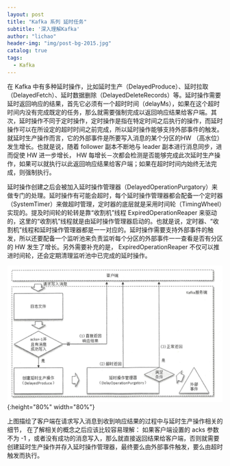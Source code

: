 ```yaml
---
layout: post
title: "Kafka 系列 延时任务"
subtitle: '深入理解Kafka'
author: "lichao"
header-img: "img/post-bg-2015.jpg"
catalog: true
tags:
  - Kafka
---
```



在 Kafka 中有多种延时操作，比如延时生产（DelayedProduce）、延时拉取（DelayedFetch）、延时数据删除（DelayedDeleteRecords）等。延时操作需要延时返回响应的结果，首先它必须有一个超时时间（delayMs），如果在这个超时时间内没有完成既定的任务，那么就需要强制完成以返回响应结果给客户端。其次，延时操作不同于定时操作，定时操作是指在特定时间之后执行的操作，而延时操作可以在所设定的超时时间之前完成，所以延时操作能够支持外部事件的触发。就延时生产操作而言，它的外部事件是所要写入消息的某个分区的HW （高水位）发生增长。也就是说，随着 follower 副本不断地与 leader 副本进行消息同步，进而促使 HW 进一步增长， HW 每增长－次都会检测是否能够完成此次延时生产操作，如果可以就执行以此返回响应结果给客户端；如果在超时时间内始终无法完成，则强制执行。

延时操作创建之后会被加入延时操作管理器（DelayedOperationPurgatory）来做专门的处理。延时操作有可能会超时，每个延时操作管理器都会配备一个定时器（SystemTimer）来做超时管理，定时器的底层就是采用时间轮（TimingWheel）实现的。提及时间轮的轮转是靠“收割机”线程 ExpiredOperationReaper 来驱动的，这里的“收割机”线程就是由延时操作管理器启动的。也就是说，定时器、“收割机”线程和延时操作管理器都是一一对应的。延时操作需要支持外部事件的触发，所以还要配备一个监听池来负责监听每个分区的外部事件一一查看是否有分区的 HW 发生了增长。另外需要补充的是， ExpiredOperationReaper 不仅可以推进时间轮，还会定期清理监听池中已完成的延时操作。

![延时生产](/img/mq/kafka/延时生产.png){:height="80%" width="80%"}

上图描绘了客户端在请求写入消息到收到响应结果的过程中与延时生产操作相关的细节， 在了解相关的概念之后应该比较容易理解： 如果客户端设置的 acks 参数不为 -1 ，或者没有成功的消息写入，那么就直接返回结果给客户端，否则就需要创建延时生产操作并存入延时操作管理器，最终要么由外部事件触发，要么由超时触发而执行。